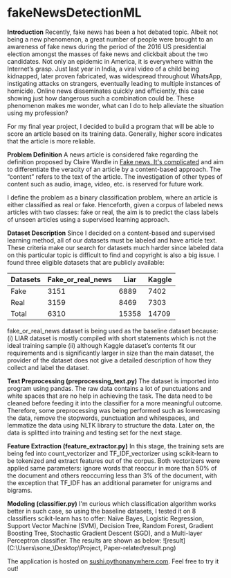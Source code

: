 # fakeNewsDetectionML

**Introduction**
Recently, fake news has been a hot debated topic. Albeit not being a new phenomenon, a great number of people were brought to an awareness of fake news during the period of the 2016 US presidential election amongst the masses of fake news and clickbait about the two candidates. Not only an epidemic in America, it is everywhere within the Internet’s grasp. Just last year in India, a viral video of a child being kidnapped, later proven fabricated, was widespread throughout WhatsApp, instigating attacks on strangers, eventually leading to multiple instances of homicide. Online news disseminates quickly and efficiently, this case showing just how dangerous such a combination could be. These phenomenon makes me wonder, what can I do to help alleviate the situation using my profession? 

For my final year project, I decided to build a program that will be able to score an article based on its training data. Generally, higher score indicates that the article is more reliable. 

**Problem Definition**
A news article is considered fake regarding the definition proposed by Claire Wardle in [Fake news. It's complicated](https://firstdraftnews.org/fake-news-complicated/) and aim to differentiate the veracity of an article by a content-based approach. The “content” refers to the text of the article. The investigation of other types of content such as audio, image, video, etc. is reserved for future work.

I define the problem as a binary classification problem, where an article is either classified as real or fake. Henceforth, given a corpus of labeled news articles with two classes: fake or real, the aim is to predict the class labels of unseen articles using a supervised learning approach.

**Dataset Description**
Since I decided on a content-based and supervised learning method, all of our datasets must be labeled and have article text. These criteria make our search for datasets much harder since labeled data on this particular topic is difficult to find and copyright is also a big issue. I found three eligible datasets that are publicly available:

| Datasets	| Fake_or_real_news	| Liar	| Kaggle |
| --- | --- | --- | --- |
| Fake	| 3151	| 6889	| 7402 |
| Real	| 3159	| 8469	| 7303 |
| Total	| 6310	| 15358	| 14709 |

fake_or_real_news dataset is being used as the baseline dataset because:
(i) LIAR dataset is mostly compiled with short statements which is not the ideal training sample 
(ii) although Kaggle dataset’s contents fit our requirements and is significantly larger in size than the main dataset, the provider of the dataset does not give a detailed description of how they collect and label the dataset.

**Text Preprocessing (preprocessing_text.py)**
The dataset is imported into program using pandas. The raw data contains a lot of punctuations and white spaces that are no help in achieving the task. The data need to be cleaned before feeding it into the classifier for a more meaningful outcome. Therefore, some preprocessing was being performed such as lowercasing the data, remove the stopwords, punctuation and whitespaces, and lemmatize the data using NLTK library to structure the data. Later on, the data is splitted into training and testing set for the next stage.

**Feature Extraction (feature_extractor.py)**
In this stage, the training sets are being fed into count_vectorizer and TF_IDF_vectorizer using scikit-learn to be tokenized and extract features out of the corpus. Both vectorizers were applied same parameters: ignore words that reoccur in more than 50% of the document and others reoccurring less than 3% of the document, with the exception that TF_IDF has an additional parameter for unigrams and bigrams.

**Modeling (classifier.py)**
I'm curious which classification algorithm works better in such case, so using the baseline datasets, I tested it on 8 classifiers scikit-learn has to offer: Naïve Bayes, Logistic Regression, Support Vector Machine (SVM), Decision Tree, Random Forest, Gradient Boosting Tree, Stochastic Gradient Descent (SGD), and a Multi-layer Perceptron classifier. The results are shown as below:
![result](C:\Users\sone_\Desktop\Project, Paper-related\result.png)

The application is hosted on [sushi.pythonanywhere.com](sushi.pythonanywhere.com). Feel free to try it out!


